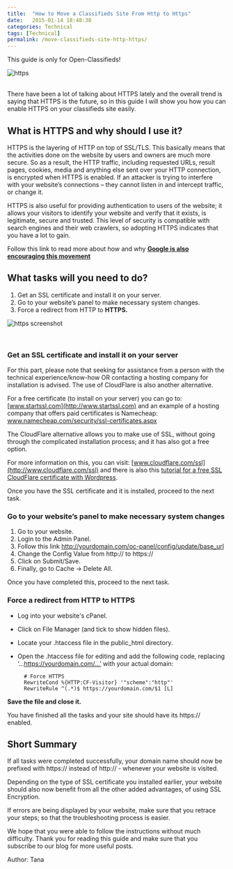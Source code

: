 ```yaml
---
title:  "How to Move a Classifieds Site From Http to Https"
date:   2015-01-14 18:48:30
categories: Technical
tags: [Technical]
permalink: /move-classifieds-site-http-https/
---
```

<div class="alert alert-warning">
<strong><i class="glyphicon glyphicon-warning-sign"></i> </strong> This guide is only for Open-Classifieds!
</div>

![https](//open-classifieds.com/wp-content/uploads/2015/01/1280x960xprivacy-policy-510728_1280.jpg.pagespeed.ic.r-dW5o7U5q.jpg) 

<br>
There have been a lot of talking about HTTPS lately and the overall trend is saying that HTTPS is the future, so in this guide I will show you how you can enable HTTPS on your classifieds site easily. 

## What is HTTPS and why should I use it?

HTTPS is the layering of HTTP on top of SSL/TLS. This basically means that the activities done on the website by users and owners are much more secure. So as a result, the HTTP traffic, including requested URLs, result pages, cookies, media and anything else sent over your HTTP connection, is encrypted when HTTPS is enabled. If an attacker is trying to interfere with your website’s connections – they cannot listen in and intercept traffic, or change it. 

HTTPS is also useful for providing authentication to users of the website; it allows your visitors to identify your website and verify that it exists, is legitimate, secure and trusted. This level of security is compatible with search engines and their web crawlers, so adopting HTTPS indicates that you have a lot to gain. 

Follow this link to read more about how and why **[Google is also encouraging this movement](http://googleonlinesecurity.blogspot.com.es/2014/08/https-as-ranking-signal_6.html)**

## What tasks will you need to do?

1. Get an SSL certificate and install it on your server.
2. Go to your website’s panel to make necessary system changes.
3. Force a redirect from HTTP to **HTTPS.**
  
![https screenshot](//open-classifieds.com/wp-content/uploads/2015/01/https.png)

<br>

### Get an SSL certificate and install it on your server

For this part, please note that seeking for assistance from a person with the technical experience/know-how OR contacting a hosting company for installation is advised. The use of CloudFlare is also another alternative. 

For a free certificate (to install on your server) you can go to: [www.startssl.com](http://www.startssl.com) and an example of a hosting company that offers paid certificates is Namecheap: [www.namecheap.com/security/ssl-certificates.aspx ](www.namecheap.com/security/ssl-certificates.aspx ) 

The CloudFlare alternative allows you to make use of SSL, without going through the complicated installation process; and it has also got a free option. 

For more information on this, you can visit: [www.cloudflare.com/ssl](http://www.cloudflare.com/ssl) and there is also this [tutorial for a free SSL CloudFlare certificate with Wordpress](https://wp-dreams.com/articles/2014/10/free-ssl-certificate-with-cloudflare-for-wordpress/). 

Once you have the SSL certificate and it is installed, proceed to the next task. 

### Go to your website’s panel to make necessary system changes

1. Go to your website.
2. Login to the Admin Panel.
3. Follow this link http://yourdomain.com/oc-panel/config/update/base_url
4. Change the Config Value from http:// to https://
5. Click on Submit/Save.
6. Finally, go to Cache -> Delete All.

Once you have completed this, proceed to the next task. 

### Force a redirect from HTTP to HTTPS

* Log into your website's cPanel.
* Click on File Manager (and tick to show hidden files).
* Locate your .htaccess file in the public_html directory.
* Open the .htaccess file for editing and add the following code, replacing ‘…https://yourdomain.com/…’ with your actual domain:
  
        # Force HTTPS
        RewriteCond %{HTTP:CF-Visitor} '"scheme":"http"'
        RewriteRule ^(.*)$ https://yourdomain.com/$1 [L] 

**Save the file and close it.** 

You have finished all the tasks and your site should have its https:// enabled. 

## Short Summary

If all tasks were completed successfully, your domain name should now be prefixed with https:// instead of http:// - whenever your website is visited. 

Depending on the type of SSL certificate you installed earlier, your website should also now benefit from all the other added advantages, of using SSL Encryption. 

If errors are being displayed by your website, make sure that you retrace your steps; so that the troubleshooting process is easier. 

We hope that you were able to follow the instructions without much difficulty. Thank you for reading this guide and make sure that you subscribe to our blog for more useful posts. 

Author: Tana

